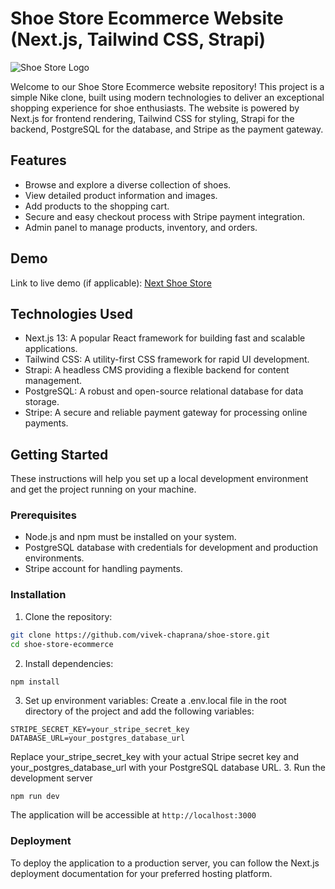 # Shoe Store Ecommerce Website (Next.js, Tailwind CSS, Strapi)

![Shoe Store Logo](https://nextshoestore.vercel.app/logo.svg)

Welcome to our Shoe Store Ecommerce website repository! This project is a simple Nike clone, built using modern technologies to deliver an exceptional shopping experience for shoe enthusiasts. The website is powered by Next.js for frontend rendering, Tailwind CSS for styling, Strapi for the backend, PostgreSQL for the database, and Stripe as the payment gateway.

## Features

- Browse and explore a diverse collection of shoes.
- View detailed product information and images.
- Add products to the shopping cart.
- Secure and easy checkout process with Stripe payment integration.
- Admin panel to manage products, inventory, and orders.

## Demo

Link to live demo (if applicable): [Next Shoe Store](https://nextshoestore.vercel.app)

## Technologies Used

- Next.js 13: A popular React framework for building fast and scalable applications.
- Tailwind CSS: A utility-first CSS framework for rapid UI development.
- Strapi: A headless CMS providing a flexible backend for content management.
- PostgreSQL: A robust and open-source relational database for data storage.
- Stripe: A secure and reliable payment gateway for processing online payments.

## Getting Started

These instructions will help you set up a local development environment and get the project running on your machine.

### Prerequisites

- Node.js and npm must be installed on your system.
- PostgreSQL database with credentials for development and production environments.
- Stripe account for handling payments.

### Installation

1. Clone the repository:

```bash
git clone https://github.com/vivek-chaprana/shoe-store.git
cd shoe-store-ecommerce
```
2. Install dependencies:
```bash
npm install
```
3. Set up environment variables:
Create a .env.local file in the root directory of the project and add the following variables:

```plaintext
STRIPE_SECRET_KEY=your_stripe_secret_key
DATABASE_URL=your_postgres_database_url
```
Replace your_stripe_secret_key with your actual Stripe secret key and your_postgres_database_url with your PostgreSQL database URL.
3. Run the development server
```
npm run dev
```
The application will be accessible at `http://localhost:3000`

### Deployment
To deploy the application to a production server, you can follow the Next.js deployment documentation for your preferred hosting platform.